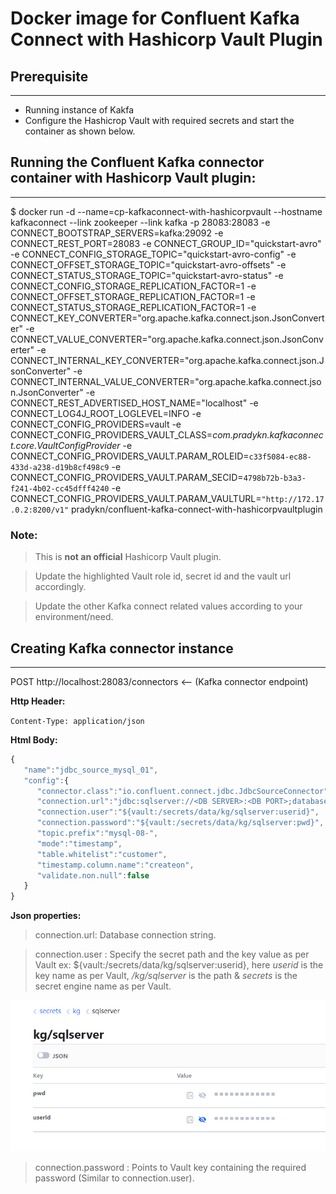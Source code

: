 # Docker image for Confluent Kafka Connect with Hashicorp Vault Plugin

## Prerequisite
---
* Running instance of Kakfa
* Configure the Hashicrop Vault with required secrets and start the container as shown below.

## Running the Confluent Kafka connector container with Hashicorp Vault plugin:
---

$ docker run -d --name=cp-kafkaconnect-with-hashicorpvault --hostname kafkaconnect --link zookeeper --link kafka -p 28083:28083 -e CONNECT_BOOTSTRAP_SERVERS=kafka:29092 -e CONNECT_REST_PORT=28083 -e CONNECT_GROUP_ID="quickstart-avro" -e CONNECT_CONFIG_STORAGE_TOPIC="quickstart-avro-config" -e CONNECT_OFFSET_STORAGE_TOPIC="quickstart-avro-offsets" -e CONNECT_STATUS_STORAGE_TOPIC="quickstart-avro-status" -e CONNECT_CONFIG_STORAGE_REPLICATION_FACTOR=1 -e CONNECT_OFFSET_STORAGE_REPLICATION_FACTOR=1 -e CONNECT_STATUS_STORAGE_REPLICATION_FACTOR=1 -e CONNECT_KEY_CONVERTER="org.apache.kafka.connect.json.JsonConverter" -e CONNECT_VALUE_CONVERTER="org.apache.kafka.connect.json.JsonConverter" -e CONNECT_INTERNAL_KEY_CONVERTER="org.apache.kafka.connect.json.JsonConverter" -e CONNECT_INTERNAL_VALUE_CONVERTER="org.apache.kafka.connect.json.JsonConverter" -e CONNECT_REST_ADVERTISED_HOST_NAME="localhost" -e CONNECT_LOG4J_ROOT_LOGLEVEL=INFO -e CONNECT_CONFIG_PROVIDERS=vault -e CONNECT_CONFIG_PROVIDERS_VAULT_CLASS=*com.pradykn.kafkaconnect.core.VaultConfigProvider* -e CONNECT_CONFIG_PROVIDERS_VAULT.PARAM_ROLEID=`c33f5084-ec88-433d-a238-d19b8cf498c9` -e CONNECT_CONFIG_PROVIDERS_VAULT.PARAM_SECID=`4798b72b-b3a3-f241-4b02-cc45dfff4240` -e CONNECT_CONFIG_PROVIDERS_VAULT.PARAM_VAULTURL=`"http://172.17.0.2:8200/v1"` pradykn/confluent-kafka-connect-with-hashicorpvaultplugin


### Note:
>This is **not an official** Hashicorp Vault plugin.

> Update the highlighted Vault role id, secret id and the vault url accordingly.

> Update the other Kafka connect related values according to your environment/need.

## Creating Kafka connector instance
---

POST http://localhost:28083/connectors  <-- (Kafka connector endpoint)

**Http Header:**

`Content-Type: application/json`

**Html Body:**
```javascript
{
   "name":"jdbc_source_mysql_01",
   "config":{
      "connector.class":"io.confluent.connect.jdbc.JdbcSourceConnector",
      "connection.url":"jdbc:sqlserver://<DB SERVER>:<DB PORT>;database=<DB NAME>",
      "connection.user":"${vault:/secrets/data/kg/sqlserver:userid}",
      "connection.password":"${vault:/secrets/data/kg/sqlserver:pwd}",
      "topic.prefix":"mysql-08-",
      "mode":"timestamp",
      "table.whitelist":"customer",
      "timestamp.column.name":"createon",
      "validate.non.null":false
   }
}
```

**Json properties:**
> connection.url: Database connection string.

> connection.user : Specify the secret path and the key value as per Vault ex: ${vault:/secrets/data/kg/sqlserver:userid}, here *userid* is the key name as per Vault,  */kg/sqlserver* is the path & *secrets* is the secret engine name as per Vault.

![Vault ](./docs/vault_screen.PNG)

> connection.password : Points to Vault key containing the required password (Similar to connection.user).



